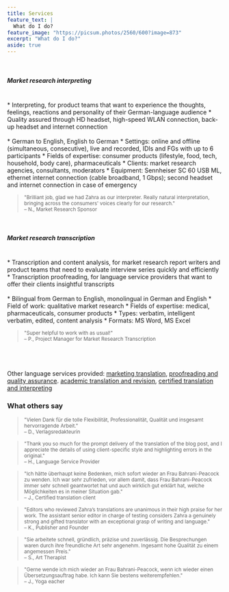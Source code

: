 ```yaml
---
title: Services
feature_text: |
  What do I do?
feature_image: "https://picsum.photos/2560/600?image=873"
excerpt: "What do I do?"
aside: true
---
```


<br>
<h5><a id="market_research_interpreting">Market research interpreting</a></h5>
<br>
* Interpreting, for product teams that want to experience the thoughts, feelings, reactions and personality of their German-language audience
* Quality assured through HD headset, high-speed WLAN connection, back-up headset and internet connection
<br><br>
* German to English, English to German
* Settings: online and offline (simultaneous, consecutive), live and recorded, IDIs and FGs with up to 6 participants
* Fields of expertise: consumer products (lifestyle, food, tech, household, body care), pharmaceuticals
* Clients: market research agencies, consultants, moderators
* Equipment: Sennheiser SC 60 USB ML, ethernet internet connection (cable broadband, 1 Gbps); second headset and internet connection in case of emergency

><small>"Brilliant job, glad we had Zahra as our interpreter. Really natural interpretation, bringing across the consumers' voices clearly for our research."<br>
– N., Market Research Sponsor</small>

<br>
<h5><a display=none id="market_research_transcription">Market research transcription</a></h5>
<br>
* Transcription and content analysis, for market research report writers and product teams that need to evaluate interview series quickly and efficiently
* Transcription proofreading, for language service providers that want to offer their clients insightful transcripts
<br><br>
* Bilingual from German to English, monolingual in German and English
* Field of work: qualitative market research
* Fields of expertise: medical, pharmaceuticals, consumer products
* Types: verbatim, intelligent verbatim, edited, content analysis
* Formats: MS Word, MS Excel

><small>"Super helpful to work with as usual!"<br>
– P., Project Manager for Market Research Transcription</small>

<br><br><br>
Other language services provided: [marketing translation](https://www.linkedin.com/in/z-bahrani-peacock/ "marketing translation"), [proofreading and quality assurance](https://www.linkedin.com/in/z-bahrani-peacock/ "proofreading and quality assurance"). [academic translation and revision](https://www.linkedin.com/in/z-bahrani-peacock/ "academic translation and revision"), [certified translation and interpreting](https://www.linkedin.com/in/z-bahrani-peacock/ "certified translation and interpreting")

### What others say

><small>"Vielen Dank für die tolle Flexibilität, Professionalität, Qualität und insgesamt hervorragende Arbeit."<br>
– D., Verlagsredakteurin</small>

><small>"Thank you so much for the prompt delivery of the translation of the blog post, and I appreciate the details of using client-specific style and highlighting errors in the original."<br>
– H., Language Service Provider</small>

><small>"Ich hätte überhaupt keine Bedenken, mich sofort wieder an Frau Bahrani-Peacock zu wenden. Ich war sehr zufrieden, vor allem damit, dass Frau Bahrani-Peacock immer sehr schnell geantwortet hat und auch wirklich gut erklärt hat, welche Möglichkeiten es in meiner Situation gab."<br>
– J., Certified translation client</small>

><small>"Editors who reviewed Zahra’s translations are unanimous in their high praise for her work. The assistant senior editor in charge of testing considers Zahra a genuinely strong and gifted translator with an exceptional grasp of writing and language."<br>
– K., Publisher and Founder</small>

><small>"Sie arbeitete schnell, gründlich, präzise und zuverlässig. Die Besprechungen waren durch ihre freundliche Art sehr angenehm. Ingesamt hohe Qualität zu einem angemessen Preis."<br>
– S., Art Therapist</small>

><small>"Gerne wende ich mich wieder an Frau Bahrani-Peacock, wenn ich wieder einen Übersetzungsauftrag habe. Ich kann Sie bestens weiterempfehlen."<br>
– J., Yoga eacher</small>
